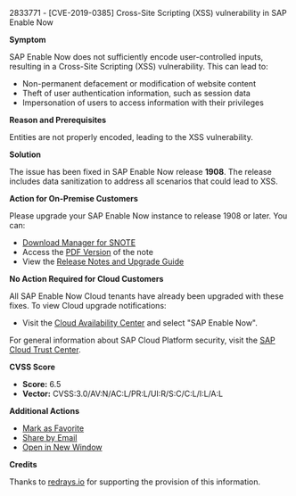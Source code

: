 2833771 - [CVE-2019-0385] Cross-Site Scripting (XSS) vulnerability in SAP Enable Now

**Symptom**

SAP Enable Now does not sufficiently encode user-controlled inputs, resulting in a Cross-Site Scripting (XSS) vulnerability. This can lead to:
- Non-permanent defacement or modification of website content
- Theft of user authentication information, such as session data
- Impersonation of users to access information with their privileges

**Reason and Prerequisites**

Entities are not properly encoded, leading to the XSS vulnerability.

**Solution**

The issue has been fixed in SAP Enable Now release **1908**. The release includes data sanitization to address all scenarios that could lead to XSS.

**Action for On-Premise Customers**

Please upgrade your SAP Enable Now instance to release 1908 or later. You can:
- [Download Manager for SNOTE](https://notesdownloads.sap.com/note/0040000002023382019)
- Access the [PDF Version](https://userapps.support.sap.com/sap/support/sfm/notes/print/0002833771?language=en-US&token=1E3428D03818D9F36EA0D38B5B09759B) of the note
- View the [Release Notes and Upgrade Guide](https://help.sap.com/viewer/p/SAP_ENABLE_NOW)

**No Action Required for Cloud Customers**

All SAP Enable Now Cloud tenants have already been upgraded with these fixes. To view Cloud upgrade notifications:
- Visit the [Cloud Availability Center](https://me.sap.com/cacv2/) and select "SAP Enable Now".

For general information about SAP Cloud Platform security, visit the [SAP Cloud Trust Center](https://www.sap.com/germany/about/cloud-trust-center/secure-cloud-storage.html).

**CVSS Score**

- **Score:** 6.5
- **Vector:** CVSS:3.0/AV:N/AC:L/PR:L/UI:R/S:C/C:L/I:L/A:L

**Additional Actions**

- [Mark as Favorite](https://me.sap.com/notes/0002833771/Favorite)
- [Share by Email](https://me.sap.com/notes/0002833771/ShareByEmail)
- [Open in New Window](https://me.sap.com/notes/0002833771/OpenNewWindow)

**Credits**

Thanks to [redrays.io](https://redrays.io) for supporting the provision of this information.